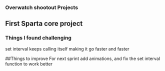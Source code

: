 ### Overwatch shootout Projects


## First Sparta core project


### Things I found challenging

set interval keeps calling itself making it go faster and faster

##Things to improve
For next sprint add animations, and fix the set interval function to work better
